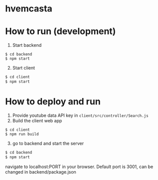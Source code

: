 # hvemcasta

# How to run (development)

1. Start backend
```
$ cd backend
$ npm start
```
2. Start client
```bash
$ cd client
$ npm start
```

# How to deploy and run

1. Provide youtube data API key in `client/src/controller/Search.js`
2. Build the client web app
```
$ cd client
$ npm run build
```
3. go to backend and start the server
```bash
$ cd backend
$ npm start
```

navigate to localhost:PORT in your browser.
Default port is 3001, can be changed in backend/package.json
